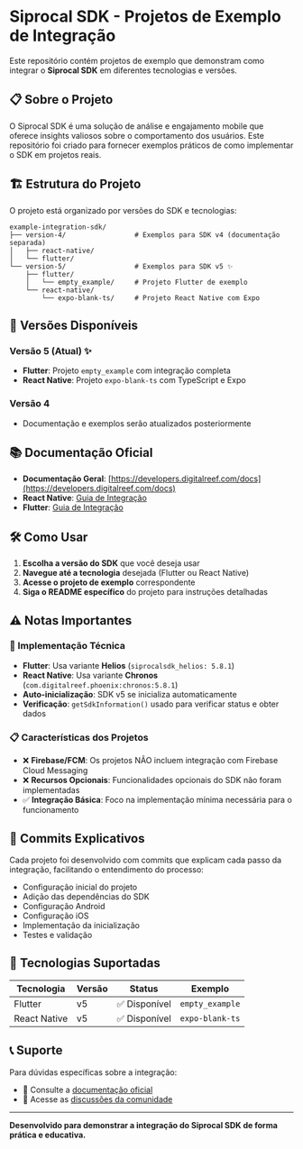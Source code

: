 # Siprocal SDK - Projetos de Exemplo de Integração

Este repositório contém projetos de exemplo que demonstram como integrar o **Siprocal SDK** em diferentes tecnologias e versões.

## 📋 Sobre o Projeto

O Siprocal SDK é uma solução de análise e engajamento mobile que oferece insights valiosos sobre o comportamento dos usuários. Este repositório foi criado para fornecer exemplos práticos de como implementar o SDK em projetos reais.

## 🏗️ Estrutura do Projeto

O projeto está organizado por versões do SDK e tecnologias:

```
example-integration-sdk/
├── version-4/                 # Exemplos para SDK v4 (documentação separada)
│   ├── react-native/
│   └── flutter/
└── version-5/                 # Exemplos para SDK v5 ✨
    ├── flutter/
    │   └── empty_example/     # Projeto Flutter de exemplo
    └── react-native/
        └── expo-blank-ts/     # Projeto React Native com Expo
```

## 🚀 Versões Disponíveis

### Versão 5 (Atual) ✨

- **Flutter**: Projeto `empty_example` com integração completa
- **React Native**: Projeto `expo-blank-ts` com TypeScript e Expo

### Versão 4

- Documentação e exemplos serão atualizados posteriormente

## 📚 Documentação Oficial

- **Documentação Geral**: [https://developers.digitalreef.com/docs](https://developers.digitalreef.com/docs)
- **React Native**: [Guia de Integração](https://developers.digitalreef.com/docs/integrating-siprocal-sdk-1)
- **Flutter**: [Guia de Integração](https://developers.digitalreef.com/docs/integrating-siprocal-sdk)

## 🛠️ Como Usar

1. **Escolha a versão do SDK** que você deseja usar
2. **Navegue até a tecnologia** desejada (Flutter ou React Native)
3. **Acesse o projeto de exemplo** correspondente
4. **Siga o README específico** do projeto para instruções detalhadas

## ⚠️ Notas Importantes

### 🔧 Implementação Técnica

- **Flutter**: Usa variante **Helios** (`siprocalsdk_helios: 5.8.1`)
- **React Native**: Usa variante **Chronos** (`com.digitalreef.phoenix:chronos:5.8.1`)
- **Auto-inicialização**: SDK v5 se inicializa automaticamente
- **Verificação**: `getSdkInformation()` usado para verificar status e obter dados

### 📋 Características dos Projetos

- ❌ **Firebase/FCM**: Os projetos NÃO incluem integração com Firebase Cloud Messaging
- ❌ **Recursos Opcionais**: Funcionalidades opcionais do SDK não foram implementadas
- ✅ **Integração Básica**: Foco na implementação mínima necessária para o funcionamento

## 📝 Commits Explicativos

Cada projeto foi desenvolvido com commits que explicam cada passo da integração, facilitando o entendimento do processo:

- Configuração inicial do projeto
- Adição das dependências do SDK
- Configuração Android
- Configuração iOS
- Implementação da inicialização
- Testes e validação

## 🔧 Tecnologias Suportadas

| Tecnologia   | Versão | Status        | Exemplo         |
| ------------ | ------ | ------------- | --------------- |
| Flutter      | v5     | ✅ Disponível | `empty_example` |
| React Native | v5     | ✅ Disponível | `expo-blank-ts` |

## 📞 Suporte

Para dúvidas específicas sobre a integração:

- 📖 Consulte a [documentação oficial](https://developers.digitalreef.com/docs)
- 💬 Acesse as [discussões da comunidade](https://developers.digitalreef.com/discuss)

---

**Desenvolvido para demonstrar a integração do Siprocal SDK de forma prática e educativa.**
